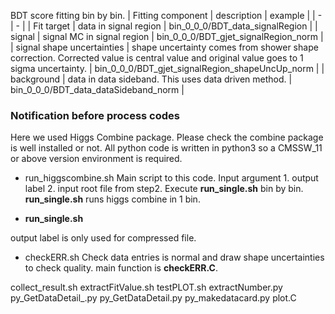 BDT score fitting bin by bin.
| Fitting component | description | example |
| - | - |
| Fit target | data in signal region | bin_0_0_0/BDT_data_signalRegion |
| signal | signal MC in signal region | bin_0_0_0/BDT_gjet_signalRegion_norm |
| signal shape uncertainties | shape uncertainty comes from shower shape correction. Corrected value is central value and original value goes to 1 sigma uncertainty. | bin_0_0_0/BDT_gjet_signalRegion_shapeUncUp_norm |
| background | data in data sideband. This uses data driven method. | bin_0_0_0/BDT_data_dataSideband_norm |

### Notification before process codes
Here we used Higgs Combine package. Please check the combine package is well installed or not.
All python code is written in python3 so a CMSSW_11 or above version environment is required.


* run_higgscombine.sh
Main script to this code. Input argument 1. output label 2. input root file from step2.
Execute **run_single.sh** bin by bin. **run_single.sh** runs higgs combine in 1 bin.

 * **run_single.sh** 

output label is only used for compressed file.

* checkERR.sh
Check data entries is normal and draw shape uncertainties to check quality.
main function is **checkERR.C**.




collect_result.sh
extractFitValue.sh
testPLOT.sh
extractNumber.py
py_GetDataDetail_.py
py_GetDataDetail.py
py_makedatacard.py
plot.C
